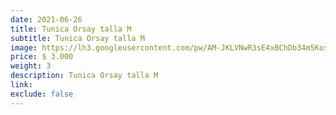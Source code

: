 ```yaml
---
date: 2021-06-26
title: Tunica Orsay talla M
subtitle: Tunica Orsay talla M
image: https://lh3.googleusercontent.com/pw/AM-JKLVNwR3sE4xBChDb34m5KosXazsS1baHgI07OfPsj3cZRwxmepbFm022pVSFpKQLxU-_rCNLijjg6QDR8v5fn7SYYvliM7kOCOX3zND6BdfaXhSSSaoVu17huhfXQOnb7KwNq5fKXZ-Fzybsm90qvcZ-ew=w376-h621-no?authuser=0
price: $ 3.000
weight: 3
description: Tunica Orsay talla M
link: 
exclude: false
---
```

